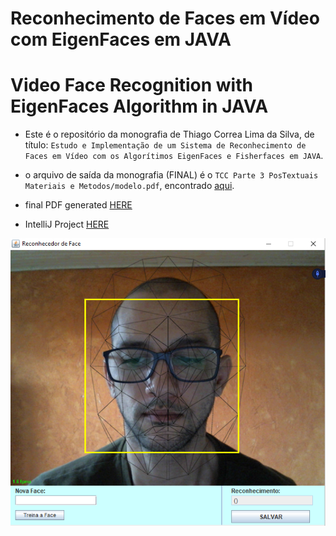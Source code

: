 # Reconhecimento de Faces em Vídeo com EigenFaces em JAVA
# Video Face Recognition with EigenFaces Algorithm in JAVA

* Este é o repositório da monografia de Thiago Correa Lima da Silva, de título: `Estudo e Implementação de um Sistema de Reconhecimento de Faces em Vídeo com os Algorítimos EigenFaces e Fisherfaces em JAVA`.

* o arquivo de saída da monografia (FINAL) é o `TCC Parte 3 PosTextuais Materiais e Metodos/modelo.pdf`, encontrado [aqui](https://github.com/sugaith/mono_rfv_thiago/blob/master/TCC%20Parte%203%20PosTextuais%20Materiais%20e%20Metodos/modelo.pdf).
* final PDF generated [HERE](https://github.com/sugaith/mono_rfv_thiago/blob/master/TCC%20Parte%203%20PosTextuais%20Materiais%20e%20Metodos/modelo.pdf)

* IntelliJ Project [HERE](https://github.com/sugaith/mono_rfv_thiago/tree/master/SRFVMono_thiago_intelliJ)


![Face Recog print](https://github.com/sugaith/mono_rfv_thiago/blob/master/print.png)
